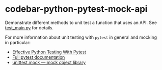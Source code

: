 # codebar-python-pytest-mock-api

Demonstrate different methods to unit test a function that uses an API. See [test_main.py](test_main.py) for details.

For more information about unit testing with `pytest` in general and mocking in particular:
* [Effective Python Testing With Pytest](https://realpython.com/pytest-python-testing/)
* [Full pytest documentation](https://pytest.org/en/7.4.x/contents.html)
* [unittest.mock — mock object library](https://docs.python.org/dev/library/unittest.mock.html)
